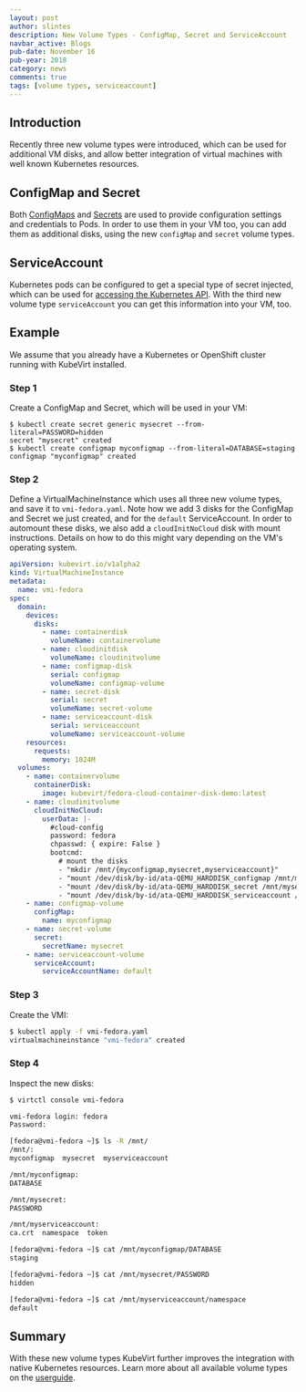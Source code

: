 ```yaml
---
layout: post
author: slintes
description: New Volume Types - ConfigMap, Secret and ServiceAccount
navbar_active: Blogs
pub-date: November 16
pub-year: 2018
category: news
comments: true
tags: [volume types, serviceaccount]
---
```


## Introduction

Recently three new volume types were introduced, which can be used for additional VM disks, and allow better integration of virtual machines with
well known Kubernetes resources.

## ConfigMap and Secret

Both [ConfigMaps](https://kubernetes.io/docs/tasks/configure-pod-container/configure-pod-configmap/)
and [Secrets](https://kubernetes.io/docs/tasks/inject-data-application/distribute-credentials-secure/) are used to provide configuration settings and credentials to Pods. In order to use them in your VM too, you can add them as additional disks, using the new `configMap`
and `secret` volume types.

## ServiceAccount

Kubernetes pods can be configured to get a special type of secret injected, which can be used for
[accessing the Kubernetes API](https://kubernetes.io/docs/tasks/access-application-cluster/access-cluster/#accessing-the-api-from-a-pod).
With the third new volume type `serviceAccount` you can get this information into your VM, too.

## Example

We assume that you already have a Kubernetes or OpenShift cluster running with KubeVirt installed.

### Step 1

Create a ConfigMap and Secret, which will be used in your VM:

```
$ kubectl create secret generic mysecret --from-literal=PASSWORD=hidden
secret "mysecret" created
$ kubectl create configmap myconfigmap --from-literal=DATABASE=staging
configmap "myconfigmap" created
```

### Step 2

Define a VirtualMachineInstance which uses all three new volume types, and save it to `vmi-fedora.yaml`.
Note how we add 3 disks for the ConfigMap and Secret we just created, and for the `default` ServiceAccount.
In order to automount these disks, we also add a `cloudInitNoCloud` disk with mount instructions. Details on
how to do this might vary depending on the VM's operating system.

```yaml
apiVersion: kubevirt.io/v1alpha2
kind: VirtualMachineInstance
metadata:
  name: vmi-fedora
spec:
  domain:
    devices:
      disks:
        - name: containerdisk
          volumeName: containervolume
        - name: cloudinitdisk
          volumeName: cloudinitvolume
        - name: configmap-disk
          serial: configmap
          volumeName: configmap-volume
        - name: secret-disk
          serial: secret
          volumeName: secret-volume
        - name: serviceaccount-disk
          serial: serviceaccount
          volumeName: serviceaccount-volume
    resources:
      requests:
        memory: 1024M
  volumes:
    - name: containervolume
      containerDisk:
        image: kubevirt/fedora-cloud-container-disk-demo:latest
    - name: cloudinitvolume
      cloudInitNoCloud:
        userData: |-
          #cloud-config
          password: fedora
          chpasswd: { expire: False }
          bootcmd:
            # mount the disks
            - "mkdir /mnt/{myconfigmap,mysecret,myserviceaccount}"
            - "mount /dev/disk/by-id/ata-QEMU_HARDDISK_configmap /mnt/myconfigmap"
            - "mount /dev/disk/by-id/ata-QEMU_HARDDISK_secret /mnt/mysecret"
            - "mount /dev/disk/by-id/ata-QEMU_HARDDISK_serviceaccount /mnt/myserviceaccount"
    - name: configmap-volume
      configMap:
        name: myconfigmap
    - name: secret-volume
      secret:
        secretName: mysecret
    - name: serviceaccount-volume
      serviceAccount:
        serviceAccountName: default
```

### Step 3

Create the VMI:

```sh
$ kubectl apply -f vmi-fedora.yaml
virtualmachineinstance "vmi-fedora" created
```

### Step 4

Inspect the new disks:

```sh
$ virtctl console vmi-fedora

vmi-fedora login: fedora
Password:

[fedora@vmi-fedora ~]$ ls -R /mnt/
/mnt/:
myconfigmap  mysecret  myserviceaccount

/mnt/myconfigmap:
DATABASE

/mnt/mysecret:
PASSWORD

/mnt/myserviceaccount:
ca.crt	namespace  token

[fedora@vmi-fedora ~]$ cat /mnt/myconfigmap/DATABASE
staging

[fedora@vmi-fedora ~]$ cat /mnt/mysecret/PASSWORD
hidden

[fedora@vmi-fedora ~]$ cat /mnt/myserviceaccount/namespace
default
```

## Summary

With these new volume types KubeVirt further improves the integration with native Kubernetes resources.
Learn more about all available volume types on the [userguide](https://kubevirt.io/user-guide/#/creation/disks-and-volumes).
